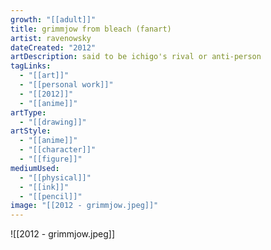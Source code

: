 ```yaml
---
growth: "[[adult]]"
title: grimmjow from bleach (fanart)
artist: ravenowsky
dateCreated: "2012"
artDescription: said to be ichigo's rival or anti-person
tagLinks:
  - "[[art]]"
  - "[[personal work]]"
  - "[[2012]]"
  - "[[anime]]"
artType:
  - "[[drawing]]"
artStyle:
  - "[[anime]]"
  - "[[character]]"
  - "[[figure]]"
mediumUsed:
  - "[[physical]]"
  - "[[ink]]"
  - "[[pencil]]"
image: "[[2012 - grimmjow.jpeg]]"
---
```

![[2012 - grimmjow.jpeg]]